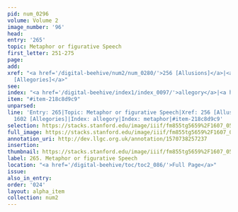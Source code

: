 ```yaml
---
pid: num_0296
volume: Volume 2
image_number: '96'
head: 
entry: '265'
topic: Metaphor or figurative Speech
first_letter: 251-275
page: 
add: 
xref: "<a href='/digital-beehive/num2/num_0280/'>256 [Allusions]</a>|<a href='/digital-beehive/toc/toc2_315/'>1602
  [Allegories]</a>"
see: 
index: "<a href='/digital-beehive/index1/index_0097/'>allegory</a>|<a href='/digital-beehive/index3/index_2500/'>metaphor</a>"
item: "#item-218c8d9c9"
unparsed: 
line: 'Entry: 265|Topic: Metaphor or figurative Speech|Xref: 256 [Allusions]|Xref:
  1602 [Allegories]|Index: allegory|Index: metaphor|#item-218c8d9c9'
selection: https://stacks.stanford.edu/image/iiif/fm855tg5659%2F1607_0563/810,4325,2979,666/full/0/default.jpg
full_image: https://stacks.stanford.edu/image/iiif/fm855tg5659%2F1607_0563/full/full/0/default.jpg
annotation_uri: http://dev.llgc.org.uk/annotation/1570738257237
insertion: 
thumbnail: https://stacks.stanford.edu/image/iiif/fm855tg5659%2F1607_0563/810,4325,600,180/250,/0/default.jpg
label: 265. Metaphor or figurative Speech
location: "<a href='/digital-beehive/toc/toc2_086/'>Full Page</a>"
issue: 
also_in_entry: 
order: '024'
layout: alpha_item
collection: num2
---
```

